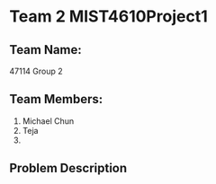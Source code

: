 # Team 2 MIST4610Project1

## Team Name:
47114 Group 2

## Team Members:
1. Michael Chun
2. Teja
3. 

## Problem Description
